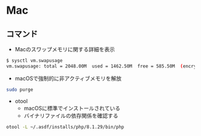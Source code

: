 # Mac

## コマンド

- Macのスワップメモリに関する詳細を表示

```sh
$ sysctl vm.swapusage
vm.swapusage: total = 2048.00M  used = 1462.50M  free = 585.50M  (encrypted)
```

- macOSで強制的に非アクティブメモリを解放

```sh
sudo purge
```

- otool
  - macOSに標準でインストールされている
  - バイナリファイルの依存関係を確認する

```sh
otool -L ~/.asdf/installs/php/8.1.29/bin/php
```
